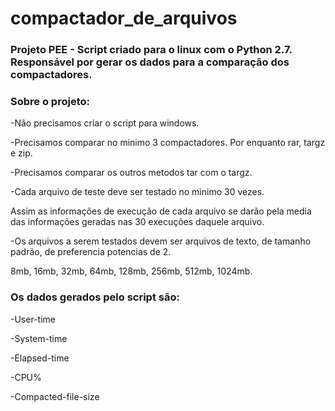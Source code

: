 # compactador_de_arquivos
### __Projeto PEE - Script criado para o linux com o Python 2.7. Responsável por gerar os dados para a comparação dos compactadores.__

### __Sobre o projeto:__

-Não precisamos criar o script para windows.

-Precisamos comparar no minimo 3 compactadores. Por enquanto rar, targz e zip.

-Precisamos comparar os outros metodos tar com o targz.

-Cada arquivo de teste deve ser testado no minimo 30 vezes. 

 Assim as informações de execução de cada arquivo se darão pela media das informações geradas nas 30 execuções daquele arquivo.
 
-Os arquivos a serem testados devem ser arquivos de texto, de tamanho padrão, de preferencia potencias de 2.

 8mb, 16mb, 32mb, 64mb, 128mb, 256mb, 512mb, 1024mb.
 
### __Os dados gerados pelo script são:__

-User-time

-System-time

-Elapsed-time

-CPU%

-Compacted-file-size

